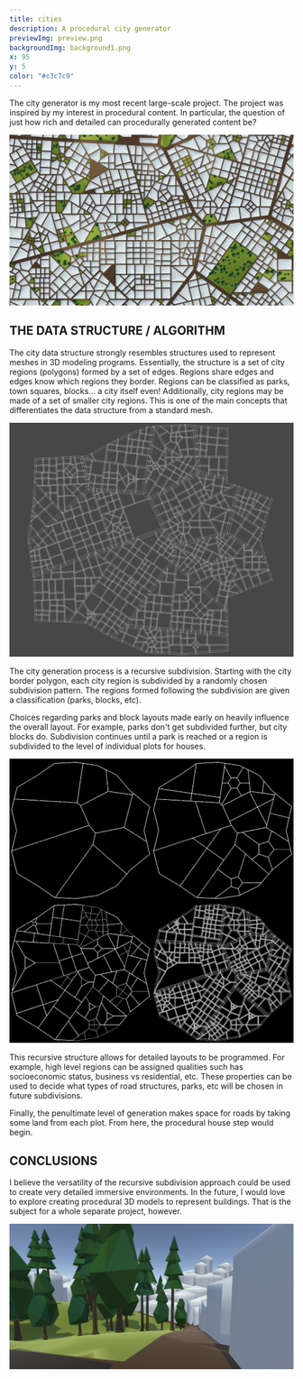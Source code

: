 ```yaml
---
title: cities
description: A procedural city generator
previewImg: preview.png
backgroundImg: background1.png
x: 95
y: 5
color: "#c3c7c9"
---
```

The city generator is my most recent large-scale project. The project was inspired by my interest in procedural content. In particular, the question of just how rich and detailed can procedurally generated content be?

![Full City](fullCity1.png "A top down view of a city with placeholder buildings.")

THE DATA STRUCTURE / ALGORITHM
--------

The city data structure strongly resembles structures used to represent meshes in 3D modeling programs. Essentially, the structure is a set of city regions (polygons) formed by a set of edges. Regions share edges and edges know which regions they border. Regions can be classified as parks, town squares, blocks... a city itself even! Additionally, city regions may be made of a set of smaller city regions. This is one of the main concepts that differentiates the data structure from a standard mesh.

![A view of lowest level city regions.](datastructure.png)

The city generation process is a recursive subdivision. Starting with the city border polygon, each city region is subdivided by a randomly chosen subdivision pattern. The regions formed following the subdivision are given a classification (parks, blocks, etc). 

Choices regarding parks and block layouts made early on heavily influence the overall layout. For example, parks don't get subdivided further, but city blocks do. Subdivision continues until a park is reached or a region is subdivided to the level of individual plots for houses. 

![Multiple Subdivision levels](subdivision.png)

This recursive structure allows for detailed layouts to be programmed. For example, high level regions can be assigned qualities such has socioeconomic status, business vs residential, etc. These properties can be used to decide what types of road structures, parks, etc will be chosen in future subdivisions.   

Finally, the penultimate level of generation makes space for roads by taking some land from each plot. From here, the procedural house step would begin. 

CONCLUSIONS
--------

I believe the versatility of the recursive subdivision approach could be used to create very detailed immersive environments. In the future, I would love to explore creating procedural 3D models to represent buildings. That is the subject for a whole separate project, however.

![Road View](roadview.png "A view from a road near a park")

